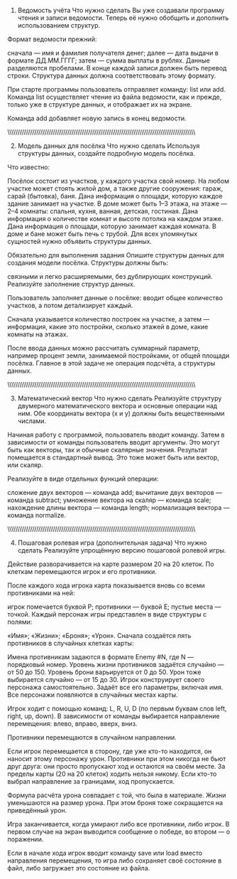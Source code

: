 1. Ведомость учёта
Что нужно сделать
Вы уже создавали программу чтения и записи ведомости. Теперь её нужно обобщить и дополнить использованием структур.

Формат ведомости прежний:

сначала — имя и фамилия получателя денег;
далее — дата выдачи в формате ДД.ММ.ГГГГ;
затем — сумма выплаты в рублях.
Данные разделяются пробелами. В конце каждой записи должен быть перевод строки. Структура данных должна соответствовать этому формату.

При старте программы пользователь отправляет команду: list или add. Команда list осуществляет чтение из файла ведомости, как и прежде, только уже в структуре данных, и отображает их на экране.

Команда add добавляет новую запись в конец ведомости.

\\\\\\\\\\\\\\\\\\\\\\\\\\\\\\\\\\\\\\\\\\\\\\\\\\\\\\\\\\\\\\\\\\\\\\\\\\\\\\\\\\\\\\\\\\\\\\\\\\\\\\\\\\\\\\\\\\\\\\\\\\\\\\\\\\\\\\\\\\\\\\\\\\\\\\\\\\\\\\\\\\\\\\\\\\\\\\\\\\\\\\\\\\\\\\\\\

2. Модель данных для посёлка
Что нужно сделать
Используя структуры данных, создайте подробную модель посёлка.

Что известно:

Посёлок состоит из участков, у каждого участка свой номер.
На любом участке может стоять жилой дом, а также другие сооружения: 
гараж, 
сарай (бытовка),
баня. 
Дана информация о площади, которую каждое здание занимает на участке.
В доме может быть 1–3 этажа, на этаже — 2–4 комнаты:
спальня,
кухня,
ванная,
детская,
гостиная.
Дана информация о количестве комнат и высоте потолка на каждом этаже.
Дана информация о площади, которую занимает каждая комната.
В доме и бане может быть печь с трубой.
Для всех упомянутых сущностей нужно объявить структуры данных.

Обязательно для выполнения задания
Опишите структуры данных для создания модели посёлка. Структуры должны быть:

связными и легко расширяемыми,
без дублирующих конструкций.
Реализуйте заполнение структур данных.

Пользователь заполняет данные о посёлке: вводит общее количество участков, а потом детализирует каждый.

Сначала указывается количество построек на участке, а затем — информация, какие это постройки, сколько этажей в доме, какие комнаты на этажах.

После ввода данных можно рассчитать суммарный параметр, например процент земли, занимаемой постройками, от общей площади посёлка. Главное в этой задаче не операция подсчёта, а структуры данных.

\\\\\\\\\\\\\\\\\\\\\\\\\\\\\\\\\\\\\\\\\\\\\\\\\\\\\\\\\\\\\\\\\\\\\\\\\\\\\\\\\\\\\\\\\\\\\\\\\\\\\\\\\\\\\\\\\\\\\\\\\\\\\\\\\\\\\\\\\\\\\\\\\\\\\\\\\\\\\\\\\\\\\\\\\\\\\\\\\\\\\\\\\\\\\\\\\

3. Математический вектор
Что нужно сделать
Реализуйте структуру двумерного математического вектора и основные операции над ним. Обе координаты вектора (x и y) должны быть вещественными числами.

Начиная работу с программой, пользователь вводит команду. Затем в зависимости от команды пользователь вводит аргументы. Это могут быть как векторы, так и обычные скалярные значения. Результат помещается в стандартный вывод. Это тоже может быть или вектор, или скаляр.

Реализуйте в виде отдельных функций операции:

сложение двух векторов — команда add;
вычитание двух векторов — команда subtract;
умножение вектора на скаляр — команда scale;
нахождение длины вектора — команда length;
нормализация вектора — команда normalize.

\\\\\\\\\\\\\\\\\\\\\\\\\\\\\\\\\\\\\\\\\\\\\\\\\\\\\\\\\\\\\\\\\\\\\\\\\\\\\\\\\\\\\\\\\\\\\\\\\\\\\\\\\\\\\\\\\\\\\\\\\\\\\\\\\\\\\\\\\\\\\\\\\\\\\\\\\\\\\\\\\\\\\\\\\\\\\\\\\\\\\\\\\\\\\\\\\

4. Пошаговая ролевая игра (дополнительная задача)
Что нужно сделать
Реализуйте упрощённую версию пошаговой ролевой игры.

Действие разворачивается на карте размером 20 на 20 клеток. По клеткам перемещаются игрок и его противники.

После каждого хода игрока карта показывается вновь со всеми противниками на ней:

игрок помечается буквой P; 
противники — буквой E;
пустые места — точкой.
Каждый персонаж игры представлен в виде структуры с полями: 

«Имя»;
«Жизни»;
«Броня»;
«Урон».
Сначала создаётся пять противников в случайных клетках карты:

Имена противникам задаются в формате Enemy #N, где N — порядковый номер. 
Уровень жизни противников задаётся случайно — от 50 до 150. 
Уровень брони варьируется от 0 до 50. 
Урон тоже выбирается случайно — от 15 до 30.
Игрок конструирует своего персонажа самостоятельно. Задаёт все его параметры, включая имя. Все персонажи появляются в случайных местах карты.

Игрок ходит с помощью команд: L, R, U, D (по первым буквам слов left, right, up, down). В зависимости от команды выбирается направление перемещения: влево, вправо, вверх, вниз.

Противники перемещаются в случайном направлении.

Если игрок перемещается в сторону, где уже кто-то находится, он наносит этому персонажу урон. Противники при этом никогда не бьют друг друга: они просто пропускают ход и остаются на своём месте. За пределы карты (20 на 20 клеток) ходить нельзя никому. Если кто-то выбрал направление за границами, ход пропускается.

Формула расчёта урона совпадает с той, что была в материале. Жизни уменьшаются на размер урона. При этом броня тоже сокращается на приведённый урон.

Игра заканчивается, когда умирают либо все противники, либо игрок. В первом случае на экран выводится сообщение о победе, во втором — о поражении.

Если в начале хода игрок вводит команду save или load вместо направления перемещения, то игра либо сохраняет своё состояние в файл, либо загружает это состояние из файла.
